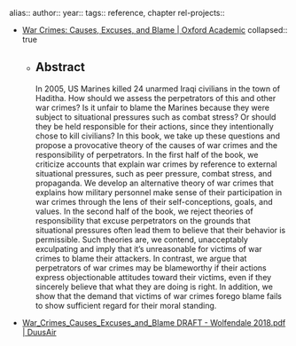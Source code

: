 alias::
author::
year::
tags:: reference, chapter
rel-projects::

- [War Crimes: Causes, Excuses, and Blame | Oxford Academic](https://academic.oup.com/book/6887?login=false)
  collapsed:: true
	- ## Abstract

	  In 2005, US Marines killed 24 unarmed Iraqi civilians in the town of Haditha. How should we assess the perpetrators of this and other war crimes? Is it unfair to blame the Marines because they were subject to situational pressures such as combat stress? Or should they be held responsible for their actions, since they intentionally chose to kill civilians? In this book, we take up these questions and propose a provocative theory of the causes of war crimes and the responsibility of perpetrators. In the first half of the book, we criticize accounts that explain war crimes by reference to external situational pressures, such as peer pressure, combat stress, and propaganda. We develop an alternative theory of war crimes that explains how military personnel make sense of their participation in war crimes through the lens of their self-conceptions, goals, and values. In the second half of the book, we reject theories of responsibility that excuse perpetrators on the grounds that situational pressures often lead them to believe that their behavior is permissible. Such theories are, we contend, unacceptably exculpating and imply that it’s unreasonable for victims of war crimes to blame their attackers. In contrast, we argue that perpetrators of war crimes may be blameworthy if their actions express objectionable attitudes toward their victims, even if they sincerely believe that what they are doing is right. In addition, we show that the demand that victims of war crimes forego blame fails to show sufficient regard for their moral standing.
- [War_Crimes_Causes_Excuses_and_Blame DRAFT - Wolfendale 2018.pdf | DuusAir](hook://file/os2f2h5x3?p=MSBLbm93bGVkZ2UgTGlicmFyaWVzL0FNVCAmIFgtU2NpZW5jZQ==&n=War%5FCrimes%5FCauses%5FExcuses%5Fand%5FBlame%20DRAFT%20%2D%20Wolfendale%202018%2Epdf)
